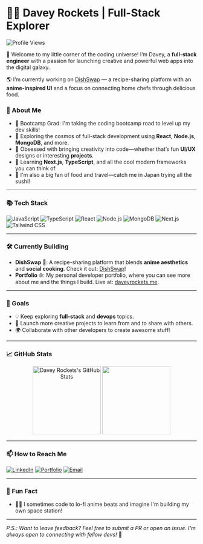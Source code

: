 # 👨‍🚀 Davey Rockets | Full-Stack Explorer

![Profile Views](https://komarev.com/ghpvc/?username=YourGitHubUsername&style=flat-square)

🚀 Welcome to my little corner of the coding universe! I’m Davey, a **full-stack engineer** with a passion for launching creative and powerful web apps into the digital galaxy.

🌎 I’m currently working on [DishSwap](https://github.com/PenneconDavid/DishSwap) — a recipe-sharing platform with an **anime-inspired UI** and a focus on connecting home chefs through delicious food.

### 🚀 About Me

- 💼 Bootcamp Grad: I'm taking the coding bootcamp road to level up my dev skills!
- 🔭 Exploring the cosmos of full-stack development using **React**, **Node.js**, **MongoDB**, and more.
- 🎨 Obsessed with bringing creativity into code—whether that’s fun **UI/UX** designs or interesting **projects**.
- 🌱 Learning **Next.js**, **TypeScript**, and all the cool modern frameworks you can think of.
- 🍣 I'm also a big fan of food and travel—catch me in Japan trying all the sushi!

---

### 📚 Tech Stack

![JavaScript](https://img.shields.io/badge/JavaScript-F7DF1E?style=for-the-badge&logo=javascript&logoColor=black)
![TypeScript](https://img.shields.io/badge/TypeScript-007ACC?style=for-the-badge&logo=typescript&logoColor=white)
![React](https://img.shields.io/badge/React-61DAFB?style=for-the-badge&logo=react&logoColor=black)
![Node.js](https://img.shields.io/badge/Node.js-339933?style=for-the-badge&logo=nodedotjs&logoColor=white)
![MongoDB](https://img.shields.io/badge/MongoDB-4EA94B?style=for-the-badge&logo=mongodb&logoColor=white)
![Next.js](https://img.shields.io/badge/Next.js-000000?style=for-the-badge&logo=nextdotjs&logoColor=white)
![Tailwind CSS](https://img.shields.io/badge/TailwindCSS-06B6D4?style=for-the-badge&logo=tailwindcss&logoColor=white)

---

### 🛠️ Currently Building

- **DishSwap** 🍜: A recipe-sharing platform that blends **anime aesthetics** and **social cooking**. Check it out: [DishSwap](https://github.com/PenneconDavid/DishSwap)!
- **Portfolio** 🌐: My personal developer portfolio, where you can see more about me and the things I build. Live at: [daveyrockets.me](https://daveyrockets.me).

---

### 🎯 Goals

- 💡 Keep exploring **full-stack** and **devops** topics.
- 🚀 Launch more creative projects to learn from and to share with others.
- 🌍 Collaborate with other developers to create awesome stuff!

---

### 📈 GitHub Stats

<p align="center">
  <img height="180em" src="https://github-readme-stats.vercel.app/api?username=YourGitHubUsername&show_icons=true&hide_border=true&count_private=true&theme=radical" alt="Davey Rockets's GitHub Stats"/>
  <img height="180em" src="https://github-readme-stats.vercel.app/api/top-langs/?username=YourGitHubUsername&layout=compact&hide_border=true&theme=radical&langs_count=10"/>
</p>

---

### 📫 How to Reach Me

[![LinkedIn](https://img.shields.io/badge/LinkedIn-blue?style=for-the-badge&logo=linkedin&logoColor=white)](https://www.linkedin.com/in/yourlinkedin/)
[![Portfolio](https://img.shields.io/badge/Portfolio-2C2C2C?style=for-the-badge&logo=web&logoColor=white)](https://daveyrockets.me)
[![Email](https://img.shields.io/badge/Email-D14836?style=for-the-badge&logo=gmail&logoColor=white)](mailto:your.email@example.com)

---

### 🎉 Fun Fact

- 🧑‍🎤 I sometimes code to lo-fi anime beats and imagine I'm building my own space station!

---

*P.S.: Want to leave feedback? Feel free to submit a PR or open an issue. I'm always open to connecting with fellow devs!* 🚀
